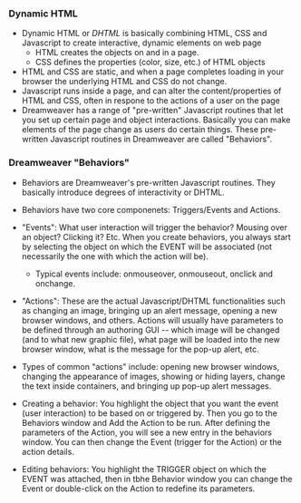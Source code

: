 ### Dynamic HTML

* Dynamic HTML or <em>DHTML</em> is basically combining HTML, CSS and Javascript 
  to create interactive, dynamic elements on web page 
  * HTML creates the objects on and in a page.
  * CSS defines the properties (color, size, etc.) of HTML objects
* HTML and CSS are static, and when a page completes loading in your browser the underlying HTML and CSS do not change.
* Javascript runs inside a page, and can alter the content/properties of HTML and CSS, often in respone to the actions of a user on the page
* Dreamweaver has a range of "pre-written" Javascript routines that let you set up certain page and object interactions. Basically you can make elements of the page change as users do certain things. These pre-written Javascript routines in Dreamweaver are called "Behaviors".

### Dreamweaver "Behaviors"

* Behaviors are Dreamweaver's pre-written Javascript routines. They basically introduce degrees of interactivity or DHTML.
* Behaviors have two core componenets: Triggers/Events and Actions.
* "Events": What user interaction will trigger the behavior? Mousing over an object? Clicking it? Etc. When you create behaviors, you always start by selecting the object on which the EVENT will be associated (not necessarily the one with which the action will be).

	* Typical events include: onmouseover, onmouseout, onclick and onchange.

* "Actions": These are the actual Javascript/DHTML functionalities such as changing an image, bringing up an alert message, opening a new browser windows, and others. Actions will usually have parameters to be defined through an authoring GUI -- which image will be changed (and to what new graphic file), what page will be loaded into the new browser window, what is the message for the pop-up alert, etc.
  
* Types of common "actions" include: opening new browser windows, changing the appearance of images, showing or hiding layers, change the text inside containers, and bringing up pop-up alert messages.

* Creating a behavior: You highlight the object that you want the event (user interaction) to be based on or triggered by. Then you go to the Behaviors window and Add the Action to be run. After defining the parameters of the Action, you will see a new entry in the behaviors window. You can then change the Event (trigger for the Action) or the action details.
* Editing behaviors: You highlight the TRIGGER object on which the EVENT was attached, then in tbhe Behavior window you can change the Event or double-click on the Action to redefine its parameters.